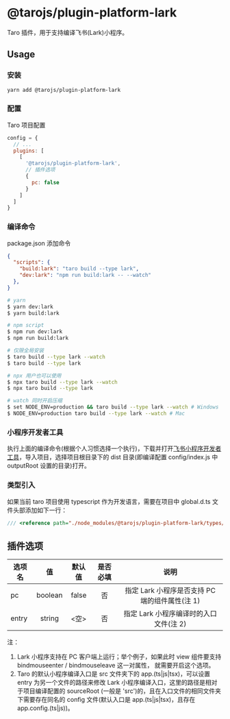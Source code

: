 # @tarojs/plugin-platform-lark

Taro 插件，用于支持编译飞书(Lark)小程序。

## Usage

### 安装

```bash
yarn add @tarojs/plugin-platform-lark
```

### 配置

Taro 项目配置

```javascript
config = {
  // ...
  plugins: [
    [
      '@tarojs/plugin-platform-lark',
      // 插件选项
      {
        pc: false
      }
    ]
  ]
}
```

### 编译命令

package.json 添加命令

```json
{
  "scripts": {
    "build:lark": "taro build --type lark",
    "dev:lark": "npm run build:lark -- --watch"
  },
}
```

```bash
# yarn
$ yarn dev:lark
$ yarn build:lark

# npm script
$ npm run dev:lark
$ npm run build:lark

# 仅限全局安装
$ taro build --type lark --watch
$ taro build --type lark

# npx 用户也可以使用
$ npx taro build --type lark --watch
$ npx taro build --type lark

# watch 同时开启压缩
$ set NODE_ENV=production && taro build --type lark --watch # Windows
$ NODE_ENV=production taro build --type lark --watch # Mac
```

### 小程序开发者工具

执行上面的编译命令(根据个人习惯选择一个执行)，下载并打开[飞书小程序开发者工具](https://open.feishu.cn/document/uYjL24iN/ucDOzYjL3gzM24yN4MjN?lang=zh-CN)，导入项目，选择项目根目录下的 dist 目录(即编译配置 config/index.js 中 outputRoot 设置的目录)打开。

### 类型引入

如果当前 taro 项目使用 typescript 作为开发语言，需要在项目中 global.d.ts 文件头部添加如下一行：

```ts
/// <reference path="./node_modules/@tarojs/plugin-platform-lark/types/shims-lark.d.ts" />
```

## 插件选项

| 选项名 | 值 | 默认值 | 是否必填 | 说明 |
| -- | :-: | :-: | :-: | :-: |
| pc | boolean | false | 否 | 指定 Lark 小程序是否支持 PC 端的组件属性(注 1) |
| entry |  string | <空> | 否 | 指定 Lark 小程序编译时的入口文件(注 2) |

注：

1. Lark 小程序支持在 PC 客户端上运行；举个例子，如果此时 view 组件要支持 bindmouseenter / bindmouseleave 这一对属性， 就需要开启这个选项。
2. Taro 的默认小程序编译入口是 src 文件夹下的 app.(ts|js|tsx)，可以设置 entry 为另一个文件的路径来修改 Lark 小程序编译入口，这里的路径是相对于项目编译配置的 sourceRoot (一般是 'src')的，且在入口文件的相同文件夹下需要存在同名的 config 文件(默认入口是 app.(ts|js|tsx)，且存在 app.config.(ts|js))。
